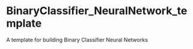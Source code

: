# BinaryClassifier_NeuralNetwork_template
A template for building Binary Classifier Neural Networks
